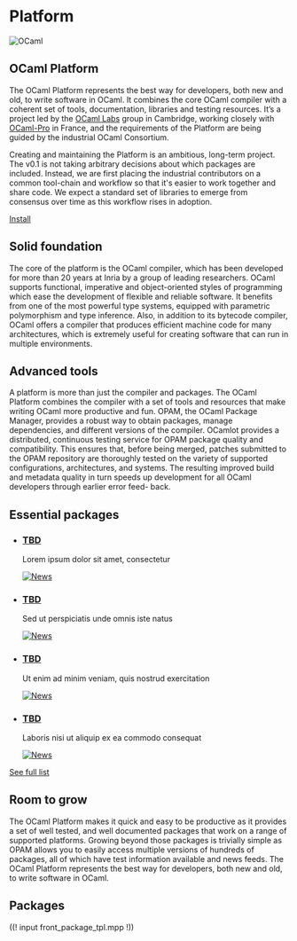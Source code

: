 

<div class="container">
    <h1>Platform</h1>
    <div class="row">
        <div id="platform-logo" class="span2">
            <img src="/static/img/ocaml-large.png" alt="OCaml">
        </div>
        <section id="platform-leader" class="span7">
            <h1>OCaml Platform</h1>
            <p>The OCaml Platform represents the best way for developers, both new and old, to write software in OCaml. It combines the core OCaml compiler with a coherent set of tools, documentation, libraries and testing resources. It’s a project led by the <a href="/community/support">OCaml Labs</a> group in Cambridge, working closely with <a href="/community/support">OCaml-Pro</a> in France, and the requirements of the Platform are being guided by the industrial OCaml Consortium.</p>
            <p>Creating and maintaining the Platform is an ambitious, long-term project. The v0.1 is not taking arbitrary decisions about which packages are included. Instead, we are first placing the industrial contributors on a common tool-chain and workflow so that it's easier to work together and share code. We expect a standard set of libraries to emerge from consensus over time as this workflow rises in adoption.</p>
        </section>
        <div id="platform-download" class="span3">
            <p><a href="/docs/install" class="btn">Install</a></p>
            <p>
                <!-- <a href="#">Other systems</a> |
                <a href="#">What's new?</a> -->
            </p>
        </div>
    </div>
    <div class="row">
        <section class="span4 condensed">
            <h1 class="ruled">Solid foundation</h1>
            <p>The core of the platform is the OCaml compiler, which has been developed for more than 20 years at Inria by a group of leading researchers.  OCaml supports functional, imperative and object-oriented styles of programming which ease the development of flexible and reliable software.  It benefits from one of the most powerful type systems, equipped with parametric polymorphism and type inference.  Also, in addition to its bytecode compiler, OCaml offers a compiler that produces efficient machine code for many architectures, which is extremely useful for creating software that can run in multiple environments.</p>
        </section>
        <section class="span4 condensed">
            <h1 class="ruled">Advanced tools</h1>
            <p>A platform is more than just the compiler and packages. The OCaml Platform combines the compiler with a set of tools and resources that make writing OCaml more productive and fun.  OPAM, the OCaml Package Manager, provides a robust way to obtain packages, manage dependencies, and different versions of the compiler.  OCamlot provides a distributed, continuous testing service for OPAM package quality and compatibility.  This ensures that, before being merged, patches submitted to the OPAM repository are thoroughly tested on the variety of supported configurations, architectures, and systems. The resulting improved build and metadata quality in turn speeds up development for all OCaml developers through earlier error feed- back.</p>
        </section>
        <section class="span4 condensed">
            <h1 class="ruled">Essential packages</h1>
    <ul class="news-feed">
                <li>
                    <article>
                        <h1><a href="/pkg/TBD">TBD</a></h1>
                        <p>Lorem ipsum dolor sit amet, consectetur</p>
                        <a href="/pkg/TBD">
                            <img src="/static/img/news.png" alt="News">
                        </a>
                    </article>
                </li>
                <li>
                    <article>
                        <h1><a href="/pkg/TBD">TBD</a></h1>
                        <p>Sed ut perspiciatis unde omnis iste natus</p>
                        <a href="/pkg/TBD">
                            <img src="/static/img/news.png" alt="News">
                        </a>
                    </article>
                </li>
                <li>
                    <article>
                        <h1><a href="/pkg/TBD">TBD</a></h1>
                        <p>Ut enim ad minim veniam, quis nostrud exercitation</p>
                        <a href="/pkg/TBD">
                            <img src="/static/img/news.png" alt="News">
                        </a>
                    </article>
                </li>
                <li>
                    <article>
                        <h1><a href="/pkg/TBD">TBD</a></h1>
                        <p>Laboris nisi ut aliquip ex ea commodo consequat</p>
                        <a href="/pkg/TBD">
                            <img src="/static/img/news.png" alt="News">
                        </a>
                    </article>
                </li>
            </ul>
            <footer>
                <p><a href="#">See full list</a></p>
            </footer>
        </section>
    </div>
    <div class="row">
        <section class="span4 condensed">
            <h1 class="ruled">Room to grow</h1>
            <p>The OCaml Platform makes it quick and easy to be productive as it provides a set of well tested, and well documented packages that work on a range of supported platforms.  Growing beyond those packages is trivially simple as OPAM allows you to easily access multiple versions of hundreds of packages, all of which have test information available and news feeds.  The  OCaml Platform represents the best way for developers, both new and old, to write software in OCaml.</p>
        </section>
        <section class="span8 condensed">
            <h1>Packages</h1>
        ((! input front_package_tpl.mpp !))
        </section>
    </div>
</div>

